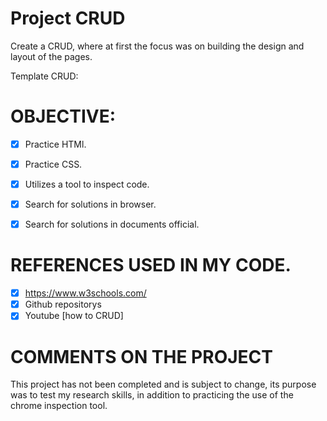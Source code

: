 # Project CRUD
 
  Create a CRUD, where at first the focus was on building the design and layout of the pages.


Template CRUD:

# OBJECTIVE:

 - [X] Practice HTMl.
 - [X] Practice CSS.
 - [X] Utilizes a tool to inspect code.
 - [x] Search for solutions in browser. 
 - [x] Search for solutions in documents official.


# REFERENCES USED IN MY CODE.

- [X] https://www.w3schools.com/
- [X] Github repositorys
- [x] Youtube [how to CRUD] 

# COMMENTS ON THE PROJECT

This project has not been completed and is subject to change, its purpose was to test my research skills, in addition to practicing the use of the chrome inspection tool.